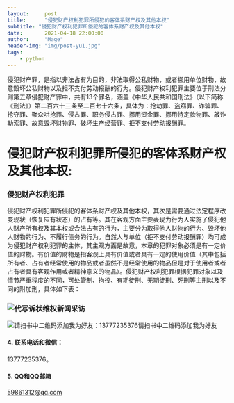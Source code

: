 ```yaml
---
layout:     post
title:      "侵犯财产权利犯罪所侵犯的客体系财产权及其他本权"
subtitle: "侵犯财产权利犯罪所侵犯的客体系财产权及其他本权"
date:       2021-04-18 22:00:00
author:     "Mage"
header-img: "img/post-yu1.jpg"
tags:
    - python
---
```


侵犯财产罪，是指以非法占有为目的，非法取得公私财物，或者挪用单位财物，故意毁坏公私财物以及拒不支付劳动报酬的行为。侵犯财产权利犯罪主要位于刑法分则第五章侵犯财产罪中，共有13个罪名，涵盖《中华人民共和国刑法》（以下简称《刑法》）第二百六十三条至二百七十六条，具体为：抢劫罪、盗窃罪、诈骗罪、抢夺罪、聚众哄抢罪、侵占罪、职务侵占罪、挪用资金罪、挪用特定款物罪、敲诈勒索罪、故意毁坏财物罪、破坏生产经营罪、拒不支付劳动报酬罪。

# 侵犯财产权利犯罪所侵犯的客体系财产权及其他本权:

### 侵犯财产权利犯罪

侵犯财产权利犯罪所侵犯的客体系财产权及其他本权，其次是需要通过法定程序改变现状（恢复应有状态）的占有等。其在客观方面主要表现为行为人实施了侵犯他人财产所有权及其本权或合法占有的行为，主要分为取得他人财物的行为、毁坏他人财物的行为、不履行债务的行为。自然人与单位（拒不支付劳动报酬罪）均可成为侵犯财产权利犯罪的主体，其主观方面是故意，本章的犯罪对象必须是有一定价值的财物。有价值的财物是指客观上具有价值或者具有一定的使用价值（其中包括所有者、占有者经常使用的物品或者虽然不是经常使用的物品但是对于使用者或者占有者具有客观作用或者精神意义的物品）。侵犯财产权利犯罪根据犯罪对象以及情节严重程度的不同，可处管制、拘役、有期徒刑、无期徒刑、死刑等主刑以及不同的附加刑，具体如下表：

### ![代写诉状维权新闻采访](/img/post-yu1.jpg)

![请扫书中二维码添加我为好友：13777235376](/img/post-yu1.jpg)请扫书中二维码添加我为好友

#### 4. 联系电话和微信：

13777235376。

#### 5. QQ和QQ邮箱

[59861312@qq.com](mailto:59861312@qq.com)
